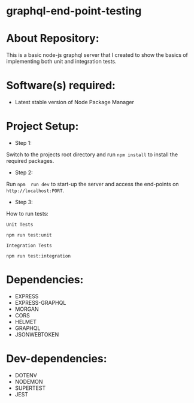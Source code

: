 # graphql-end-point-testing

# About Repository:
This is a basic node-js graphql server that I created to show the basics of implementing both unit and integration tests.

# Software(s) required:
* Latest stable version of Node Package Manager

# Project Setup:
* Step 1:

Switch to the projects root directory and run `npm install` to install the required packages.

* Step 2:

Run `npm  run dev` to start-up the server and access the end-points on `http://localhost:PORT`.

* Step 3:

How to run tests:

`Unit Tests` 

```
npm run test:unit
```

`Integration Tests` 

```
npm run test:integration
```


# Dependencies:
* EXPRESS
* EXPRESS-GRAPHQL
* MORGAN
* CORS
* HELMET
* GRAPHQL
* JSONWEBTOKEN

# Dev-dependencies:
* DOTENV
* NODEMON
* SUPERTEST
* JEST
